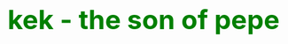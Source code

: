 <div style="display:flex; justify-content:center; align-items:center; height:100vh;">
  <h1 style="color:green; font-size:48px;">kek - the son of pepe</h1>
</div>
